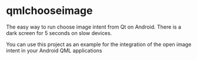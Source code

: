 # qmlchooseimage
The easy way to run сhoose image intent from Qt on Android. There is a dark screen for 5 seconds on slow devices.

You can use this project as an example for the integration of the open image intent in your Android QML applications
